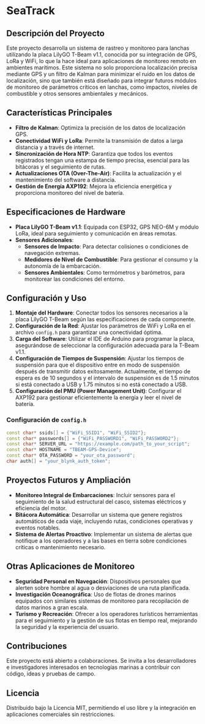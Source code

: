 # SeaTrack

## Descripción del Proyecto
Este proyecto desarrolla un sistema de rastreo y monitoreo para lanchas utilizando la placa LilyGO T-Beam v1.1, conocida por su integración de GPS, LoRa y WiFi, lo que la hace ideal para aplicaciones de monitoreo remoto en ambientes marítimos. Este sistema no solo proporciona localización precisa mediante GPS y un filtro de Kalman para minimizar el ruido en los datos de localización, sino que también está diseñado para integrar futuros módulos de monitoreo de parámetros críticos en lanchas, como impactos, niveles de combustible y otros sensores ambientales y mecánicos.

## Características Principales
- **Filtro de Kalman**: Optimiza la precisión de los datos de localización GPS.
- **Conectividad WiFi y LoRa**: Permite la transmisión de datos a larga distancia y a través de internet.
- **Sincronización de Hora NTP**: Garantiza que todos los eventos registrados tengan una estampa de tiempo precisa, esencial para las bitácoras y el seguimiento de rutas.
- **Actualizaciones OTA (Over-The-Air)**: Facilita la actualización y el mantenimiento del software a distancia.
- **Gestión de Energía AXP192**: Mejora la eficiencia energética y proporciona monitoreo del nivel de batería.

## Especificaciones de Hardware
- **Placa LilyGO T-Beam v1.1**: Equipada con ESP32, GPS NEO-6M y módulo LoRa, ideal para seguimiento y comunicación en áreas remotas.
- **Sensores Adicionales**:
  - **Sensores de Impacto**: Para detectar colisiones o condiciones de navegación extremas.
  - **Medidores de Nivel de Combustible**: Para gestionar el consumo y la autonomía de la embarcación.
  - **Sensores Ambientales**: Como termómetros y barómetros, para monitorear las condiciones del entorno.

## Configuración y Uso
1. **Montaje del Hardware**: Conectar todos los sensores necesarios a la placa LilyGO T-Beam según las especificaciones de cada componente.
2. **Configuración de la Red**: Ajustar los parámetros de WiFi y LoRa en el archivo `config.h` para garantizar una conectividad óptima.
3. **Carga del Software**: Utilizar el IDE de Arduino para programar la placa, asegurándose de seleccionar la configuración adecuada para la T-Beam v1.1.
4. **Configuración de Tiempos de Suspensión**: Ajustar los tiempos de suspensión para que el dispositivo entre en modo de suspensión después de transmitir datos exitosamente. Actualmente, el tiempo de espera es de 10 segundos y el intervalo de suspensión es de 1.5 minutos si está conectado a USB y 1.75 minutos si no está conectado a USB.
5. **Configuración del PMU (Power Management Unit)**: Configurar el AXP192 para gestionar eficientemente la energía y leer el nivel de batería.

### Configuración de `config.h`
```cpp
const char* ssids[] = {"WiFi_SSID1", "WiFi_SSID2"};
const char* passwords[] = {"WiFi_PASSWORD1", "WiFi_PASSWORD2"};
const char* SERVER_URL = "https://example.com/path_to_your_script";
const char* HOSTNAME = "TBEAM-GPS-Device";
const char* OTA_PASSWORD = "your_ota_password";
char auth[] = "your_blynk_auth_token";
```

## Proyectos Futuros y Ampliación
* **Monitoreo Integral de Embarcaciones**: Incluir sensores para el seguimiento de la salud estructural del casco, sistemas eléctricos y eficiencia del motor.
* **Bitácora Automática**: Desarrollar un sistema que genere registros automáticos de cada viaje, incluyendo rutas, condiciones operativas y eventos notables.
* **Sistema de Alertas Proactivo**: Implementar un sistema de alertas que notifique a los operadores y a las bases en tierra sobre condiciones críticas o mantenimiento necesario.

## Otras Aplicaciones de Monitoreo
* **Seguridad Personal en Navegación**: Dispositivos personales que alerten sobre hombre al agua o desviaciones de una ruta planificada.
* **Investigación Oceanográfica**: Uso de flotas de drones marinos equipados con similares sistemas de monitoreo para recopilación de datos marinos a gran escala.
* **Turismo y Recreación**: Ofrecer a los operadores turísticos herramientas para el seguimiento y la gestión de sus flotas en tiempo real, mejorando la seguridad y la experiencia del usuario.

## Contribuciones
Este proyecto está abierto a colaboraciones. Se invita a los desarrolladores e investigadores interesados en tecnologías marinas a contribuir con código, ideas y pruebas de campo.

## Licencia
Distribuido bajo la Licencia MIT, permitiendo el uso libre y la integración en aplicaciones comerciales sin restricciones.
